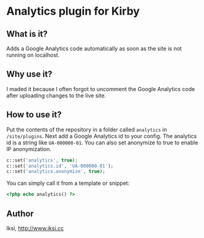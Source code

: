 # Analytics plugin for Kirby

## What is it?

Adds a Google Analytics code automatically as soon as the site is not running on localhost.

## Why use it?

I maded it because I often forgot to uncomment the Google Analytics code after uploading changes to the live site.

## How to use it?

Put the contents of the repository in a folder called `analytics` in `/site/plugins`. Next add a Google Analytics id to your config. The analytics id is a string like `UA-000000-01`. You can also set anonymize to true to enable IP anonymization.

```PHP
c::set('analytics', true);
c::set('analytics.id', 'UA-000000-01');
c::set('analytics.anonymize', true);
```

You can simply call it from a template or snippet:

```PHP
<?php echo analytics() ?>
```

## Author
Iksi, <http://www.iksi.cc>

